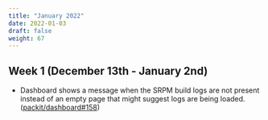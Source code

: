 ```yaml
---
title: "January 2022"
date: 2022-01-03
draft: false
weight: 67
---
```


## Week 1 (December 13th - January 2nd)

- Dashboard shows a message when the SRPM build logs are not present instead of
  an empty page that might suggest logs are being loaded.
  ([packit/dashboard#158](https://github.com/packit/dashboard/pull/158))
